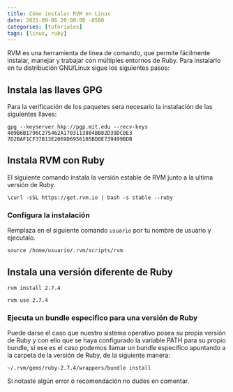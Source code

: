 ```yaml
---
title: Cómo instalar RVM en Linux
date: 2021-09-06 20:00:00 -0500
categories: [tutoriales]
tags: [linux, ruby]
---
```


RVM es una herramienta de linea de comando, que permite fácilmente instalar, manejar y trabajar con múltiples entornos de Ruby. Para instalarlo en tu distribución GNU/Linux sigue los siguientes pasos:

## Instala las llaves GPG

Para la verificación de los paquetes sera necesario la instalación de las siguientes llaves:

`gpg --keyserver hkp://pgp.mit.edu --recv-keys 409B6B1796C275462A1703113804BB82D39DC0E3 7D2BAF1CF37B13E2069D6956105BD0E739499BDB`

## Instala RVM con Ruby

El siguiente comando instala la versión estable de RVM junto a la ultima versión de Ruby.

`\curl -sSL https://get.rvm.io | bash -s stable --ruby`

### Configura la instalación

Remplaza en el siguiente comando `usuario` por tu nombre de usuario y ejecutalo.

`source /home/usuario/.rvm/scripts/rvm`

## Instala una versión diferente de Ruby

`rvm install 2.7.4`

`rvm use 2.7.4`

### Ejecuta un bundle especifico para una versión de Ruby

Puede darse el caso que nuestro sistema operativo posea su propia versión de Ruby y con ello que se haya configurado la variable PATH para su propio bundle, si ese es el caso podemos llamar un bundle especifico apuntando a la carpeta de la versión de Ruby, de la siguiente manera:

`~/.rvm/gems/ruby-2.7.4/wrappers/bundle install`

Si notaste algún error o recomendación no dudes en comentar.